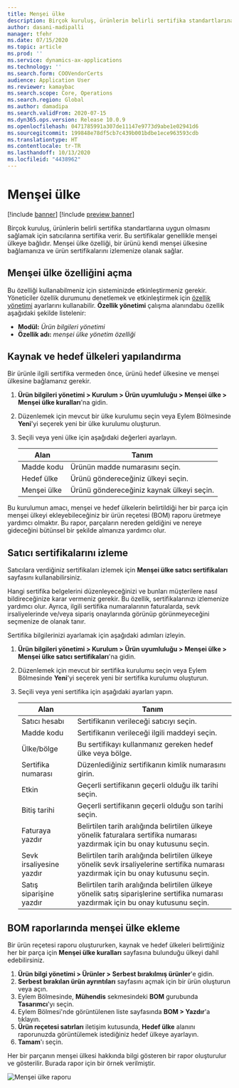 ```yaml
---
title: Menşei ülke
description: Birçok kuruluş, ürünlerin belirli sertifika standartlarına uygun olmasını sağlamak için satıcılarına sertifika verir. Bu sertifikalar genellikle menşei ülkeye bağlıdır. Bu konu, bir ürünü kendi menşei ülkesine bağlamanıza ve ürün sertifikalarını izlemenize olanak sağlayan, menşei ülke özelliği hakkında bilgi sağlar.
author: dasani-madipalli
manager: tfehr
ms.date: 07/15/2020
ms.topic: article
ms.prod: ''
ms.service: dynamics-ax-applications
ms.technology: ''
ms.search.form: COOVendorCerts
audience: Application User
ms.reviewer: kamaybac
ms.search.scope: Core, Operations
ms.search.region: Global
ms.author: damadipa
ms.search.validFrom: 2020-07-15
ms.dyn365.ops.version: Release 10.0.9
ms.openlocfilehash: 0471785991a307de11147e9773d9abe1e02941d6
ms.sourcegitcommit: 199848e78df5cb7c439b001bdbe1ece963593cdb
ms.translationtype: HT
ms.contentlocale: tr-TR
ms.lasthandoff: 10/13/2020
ms.locfileid: "4438962"
---
```

# <a name="country-of-origin"></a>Menşei ülke

[!include [banner](../includes/banner.md)]
[!include [preview banner](../includes/preview-banner.md)]

Birçok kuruluş, ürünlerin belirli sertifika standartlarına uygun olmasını sağlamak için satıcılarına sertifika verir. Bu sertifikalar genellikle menşei ülkeye bağlıdır. Menşei ülke özelliği, bir ürünü kendi menşei ülkesine bağlamanıza ve ürün sertifikalarını izlemenize olanak sağlar.

## <a name="turn-on-the-country-of-origin-feature"></a>Menşei ülke özelliğini açma

Bu özelliği kullanabilmeniz için sisteminizde etkinleştirmeniz gerekir. Yöneticiler özellik durumunu denetlemek ve etkinleştirmek için [özellik yönetimi](../../fin-ops-core/fin-ops/get-started/feature-management/feature-management-overview.md) ayarlarını kullanabilir. **Özellik yönetimi** çalışma alanındabu özellik aşağıdaki şekilde listelenir:

- **Modül:** *Ürün bilgileri yönetimi*
- **Özellik adı:** *menşei ülke yönetim özelliği*

## <a name="configure-source-and-destination-countries"></a>Kaynak ve hedef ülkeleri yapılandırma

Bir ürünle ilgili sertifika vermeden önce, ürünü hedef ülkesine ve menşei ülkesine bağlamanız gerekir.

1. **Ürün bilgileri yönetimi \> Kurulum \> Ürün uyumluluğu \> Menşei ülke \> Menşei ülke kuralları**'na gidin.
2. Düzenlemek için mevcut bir ülke kurulumu seçin veya Eylem Bölmesinde **Yeni**'yi seçerek yeni bir ülke kurulumu oluşturun.
3. Seçili veya yeni ülke için aşağıdaki değerleri ayarlayın.

    | Alan | Tanım |
    |---|---|
    | Madde kodu | Ürünün madde numarasını seçin. |
    | Hedef ülke | Ürünü göndereceğiniz ülkeyi seçin. |
    | Menşei ülke | Ürünü göndereceğiniz kaynak ülkeyi seçin. |

Bu kurulumun amacı, menşei ve hedef ülkelerin belirtildiği her bir parça için menşei ülkeyi ekleyebileceğiniz bir ürün reçetesi (BOM) raporu üretmeye yardımcı olmaktır. Bu rapor, parçaların nereden geldiğini ve nereye gideceğini bütünsel bir şekilde almanıza yardımcı olur.

## <a name="keep-track-of-vendor-certificates"></a>Satıcı sertifikalarını izleme

Satıcılara verdiğiniz sertifikaları izlemek için **Menşei ülke satıcı sertifikaları** sayfasını kullanabilirsiniz.

Hangi sertifika belgelerini düzenleyeceğinizi ve bunları müşterilere nasıl bildireceğinize karar vermeniz gerekir. Bu özellik, sertifikalarınızı izlemenize yardımcı olur. Ayrıca, ilgili sertifika numaralarının faturalarda, sevk irsaliyelerinde ve/veya sipariş onaylarında görünüp görünmeyeceğini seçmenize de olanak tanır.

Sertifika bilgilerinizi ayarlamak için aşağıdaki adımları izleyin.

1. **Ürün bilgileri yönetimi \> Kurulum \> Ürün uyumluluğu \> Menşei ülke \> Menşei ülke satıcı sertifikaları**'na gidin.
2. Düzenlemek için mevcut bir sertifika kurulumu seçin veya Eylem Bölmesinde **Yeni**'yi seçerek yeni bir sertifika kurulumu oluşturun.
3. Seçili veya yeni sertifika için aşağıdaki ayarları yapın.

    | Alan | Tanım |
    |---|---|
    | Satıcı hesabı | Sertifikanın verileceği satıcıyı seçin. |
    | Madde kodu | Sertifikanın verileceği ilgili maddeyi seçin. |
    | Ülke/bölge | Bu sertifikayı kullanmanız gereken hedef ülke veya bölge. |
    | Sertifika numarası | Düzenlediğiniz sertifikanın kimlik numarasını girin. |
    | Etkin | Geçerli sertifikanın geçerli olduğu ilk tarihi seçin.|
    | Bitiş tarihi | Geçerli sertifikanın geçerli olduğu son tarihi seçin. |
    | Faturaya yazdır | Belirtilen tarih aralığında belirtilen ülkeye yönelik faturalara sertifika numarası yazdırmak için bu onay kutusunu seçin. |
    | Sevk irsaliyesine yazdır | Belirtilen tarih aralığında belirtilen ülkeye yönelik sevk irsaliyelerine sertifika numarası yazdırmak için bu onay kutusunu seçin. |
    | Satış siparişine yazdır | Belirtilen tarih aralığında belirtilen ülkeye yönelik satış siparişlerine sertifika numarası yazdırmak için bu onay kutusunu seçin. |

## <a name="include-the-country-of-origin-on-bom-reports"></a>BOM raporlarında menşei ülke ekleme

Bir ürün reçetesi raporu oluştururken, kaynak ve hedef ülkeleri belirttiğiniz her bir parça için **Menşei ülke kuralları** sayfasına bulunduğu ülkeyi dahil edebilirsiniz.

1. **Ürün bilgi yönetimi \> Ürünler \> Serbest bırakılmış ürünler**'e gidin.
1. **Serbest bırakılan ürün ayrıntıları** sayfasını açmak için bir ürün oluşturun veya açın.
1. Eylem Bölmesinde, **Mühendis** sekmesindeki **BOM** gurubunda **Tasarımcı**'yı seçin.
1. Eylem Bölmesi'nde görüntülenen liste sayfasında **BOM \> Yazdır**'a tıklayın.
1. **Ürün reçetesi satırları** iletişim kutusunda, **Hedef ülke** alanını raporunuzda görüntülemek istediğiniz hedef ülkeye ayarlayın.
1. **Tamam**'ı seçin.

Her bir parçanın menşei ülkesi hakkında bilgi gösteren bir rapor oluşturulur ve gösterilir. Burada rapor için bir örnek verilmiştir.

![Menşei ülke raporu](media/country-of-origin-report.png "Menşei ülke raporu")
